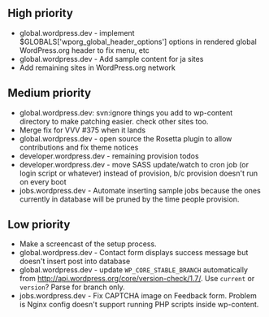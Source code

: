 ## High priority

* global.wordpress.dev - implement $GLOBALS['wporg_global_header_options'] options in rendered global WordPress.org header to fix menu, etc
* global.wordpress.dev - Add sample content for ja sites
* Add remaining sites in WordPress.org network


## Medium priority

* global.wordpress.dev: svn:ignore things you add to wp-content directory to make patching easier. check other sites too.
* Merge fix for VVV #375 when it lands
* global.wordpress.dev - open source the Rosetta plugin to allow contributions and fix theme notices
* developer.wordpress.dev - remaining provision todos
* developer.wordpress.dev - move SASS update/watch to cron job (or login script or whatever) instead of provision, b/c provision doesn't run on every boot  
* jobs.wordpress.dev - Automate inserting sample jobs because the ones currently in database will be pruned by the time people provision.


## Low priority
* Make a screencast of the setup process.
* global.wordpress.dev - Contact form displays success message but doesn't insert post into database
* global.wordpress.dev - update `WP_CORE_STABLE_BRANCH` automatically from http://api.wordpress.org/core/version-check/1.7/. Use `current` or `version`? Parse for branch only.
* jobs.wordpress.dev - Fix CAPTCHA image on Feedback form. Problem is Nginx config doesn't support running PHP scripts inside wp-content. 
